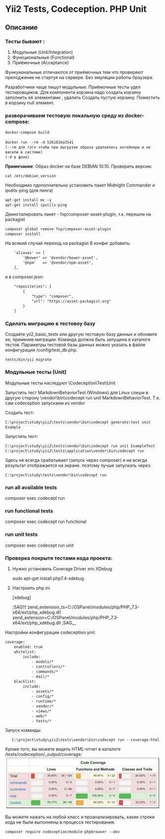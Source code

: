 # Yii2 Tests, Codeception. PHP Unit

## Описание

### Тесты бывают :
1) Модульные (Unit/Integration)  
2) Функциональные (Functional)
3) Приёмочные (Acceptance)

Функуиональные отличаются от приёмочных тем что проверяют прилоджение не стартуя на сервере. 
Без эмуляции работы браузера.

Разработчики чаще пишут модульные. Приёмочные тесты удел тестировщиков.
Для компонента корзина надо создать корзину заполнить её элементами , удалить
Создать пустую корзину. Поместить в корзину null элемент.

### разворачиваем тестовую локальную среду из docker-compose:
    
    docker-compose build

    docker run --rm -d 5261816a3541
    (--rm для того чтобы при выгрузке образа удалаялись котейнеры и не висели в системе)
    (-d в фоне)

**Примечание**: Образ docker на базе DEBIAN 10.10.
Проверить версию

    cat /etc/debian_version



Необходимо пдополнительно установить пакет Midnight Commander и iputils-ping (для пинга)

    apt-get install mc -y
    apt-get install iputils-ping

Деинсталировать пакет - fxp/composer-asset-plugin, т.к. перешли на packagist 

    composer global remove fxp/composer-asset-plugin
    composer install

На всякий случай переход на packagist
В конфиг добавить:

        'aliases' => [
            '@bower' => '@vendor/bower-asset',
            '@npm'   => '@vendor/npm-asset',
        ],

и в composer.json:


        "repositories": [
            {
                "type": "composer",
                "url": "https://asset-packagist.org"
            }
        ]





### Сделать миграцию в тестовоу базу
Создайте yii2_basic_tests или другую тестовую базу данных и обновите ее, применив миграции:
Команда должна быть запущена в каталоге тестов. Параметры тестовой базы данных можно указать в файле конфигурации /config/test_db.php.
    
    tests/bin/yii migrate

### Модульные тесты (Unit)

Модульные тесты наследуют \Codeception\Test\Unit

Запустить тест MarkdownBehaviorTest (Windows) для Linux слеши в другую сторону
\vendor\bin\codecept run unit MarkdownBehaviorTest. Т.е. сам codeception запускаем из vendor

 Создать тест: 

    C:\project\study\yii2\tests\vendor\bin\codecept generate:test unit Example 

 Запустить тест:

    C:\project\study\yii2\tests\vendor\bin\codecept run unit ExampleTest
    C:\project\study\yii2\tests\application\vendor\bin\codecept run

Здесь не всегда срабатывает (запуск через composer) и не всегда результат отображается на экране. 
поэтому лучше запускать через:
  
    C:\project\study\tests\vendor\bin\codecept run


### run all available tests

composer exec codecept run

### run functional tests

composer exec codecept run functional

### run unit tests

composer exec codecept run unit


### Проверка покрытя тестами кода проекта:

1) Нужно установить Coverage Driver это XDebug

        
    sudo apt-get install php7.4-xdebug

2) Настроить php.ini
    
    
    [xdebug]
    
    ;SAG!!!
    zend_extension_ts=C:/OSPanel/modules/php/PHP_7.3-x64/ext/php_xdebug.dll
    zend_extension=C:/OSPanel/modules/php/PHP_7.3-x64/ext/php_xdebug.dll
    ;SAG__

Настройки конфигурации codeception.yml:

    coverage:
        enabled: true
        whitelist:
            include:
                - models/*
                - controllers/*
                - commands/*
                - mail/*
        blacklist:
            include:
                - assets/*
                - config/*
                - runtime/*
                - vendor/*
                - views/*
                - web/*
                - tests/*

Запуск команды:

       C:\project\study\yii2\tests\vendor\bin\codecept run --coverage-html


Кроме того, вы можете видеть HTML-отчет в каталоге /tests/codeception/_output/coverage:
![](img/443_1.jpg)

Вы можете нажать на любой класс и проанализировать, какие строки кода не были выполнены в процессе тестирования.


    composer require codeception/module-phpbrowser --dev
